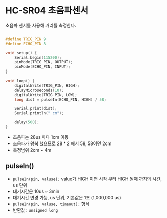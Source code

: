 # HC-SR04 초음파센서

초음파 센서를 사용해 거리를 측정한다.

```cpp title="ultrasonic.ino" linenums="1" hl_lines="5"

#define TRIG_PIN 9
#define ECHO_PIN 8

void setup() {
    Serial.begin(115200);
    pinMode(TRIG_PIN, OUTPUT);
    pinMode(ECHO_PIN, INPUT);
}

void loop() {
    digitalWrite(TRIG_PIN, HIGH);
    delayMicroseconds(10);
    digitalWrite(TRIG_PIN, LOW);
    long dist = pulseIn(ECHO_PIN, HIGH) / 58;

    Serial.print(dist);
    Serial.println(" cm");

    delay(500);
}
```

* 초음파는 28us 마다 1cm 이동
* 초음파가 왕복 했으므로 28 * 2 해서 58, 58이면 2cm
* 측정범위 2cm ~ 4m

## pulseIn()
- `pulseIn(pin, valuse);` value가 HIGH 이면 시작 부터 HIGH 될때 까지의 시간, us 단위
- 대기시간은 10us ~ 3min
- 대기시간 변경 가능, us 단위, 기본값은 1초 (1,000,000 us)
- `pulseIn(pin, valuse, timeout);` 형식
- 반환값 : `unsigned long`